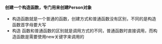 #### 创建一个构造函数，专门用来创建Person对象

* 构造函数就是一个普通的函数，创建方式和普通函数没有区别，不同的是构造函数首字母要大写
* 构造 函数和普通函数的区别就是调用方式的不同，普通函数时直接调用，而构造函数是需要使用new关键字来调用的



